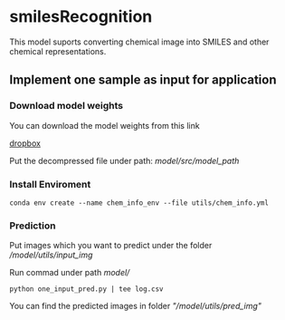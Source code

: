 # smilesRecognition
This model suports converting chemical image into SMILES and other chemical representations.





## Implement one sample as input for application

### Download model weights

You can download the model weights from this link

[dropbox](https://www.dropbox.com/s/yh8pjj03066t5vi/model_path.zip?dl=0)

Put the decompressed file under path:  *model/src/model_path*



### Install Enviroment



```
conda env create --name chem_info_env --file utils/chem_info.yml
```



### Prediction

Put images which you want to predict under the folder */model/utils/input_img*

Run commad under path *model/*

```
python one_input_pred.py | tee log.csv
```



You can find the predicted images in folder *"/model/utils/pred_img"*